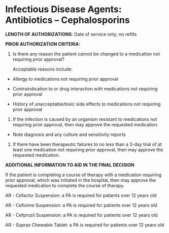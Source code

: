 # Infectious Disease Agents: Antibiotics – Cephalosporins

**LENGTH OF AUTHORIZATIONS**: Date of service only; no refills

**PRIOR AUTHORIZATION CRITERIA:**

1.  Is there any reason the patient cannot be changed to a medication not requiring prior approval?

    Acceptable reasons include:

- Allergy to medications not requiring prior approval

- Contraindication to or drug interaction with medications not requiring prior approval

- History of unacceptable/toxic side effects to medications not requiring prior approval

1.  If the infection is caused by an organism resistant to medications not requiring prior approval, then may approve the requested medication.

- Note diagnosis and any culture and sensitivity reports

1.  If there have been therapeutic failures to no less than a 3-day trial of at least one medication not requiring prior approval, then may approve the requested medication.

**ADDITIONAL INFORMATION TO AID IN THE FINAL DECISION**

If the patient is completing a course of therapy with a medication requiring prior approval, which was initiated in the hospital, then may approve the requested medication to complete the course of therapy.

AR - Cefaclor Suspension: a PA is required for patients over 12 years old

AR - Cefixime Suspension: a PA is required for patients over 12 years old

AR - Cefprozil Suspension: a PA is required for patients over 12 years old

AR - Suprax Chewable Tablet: a PA is required for patients over 12 years old
